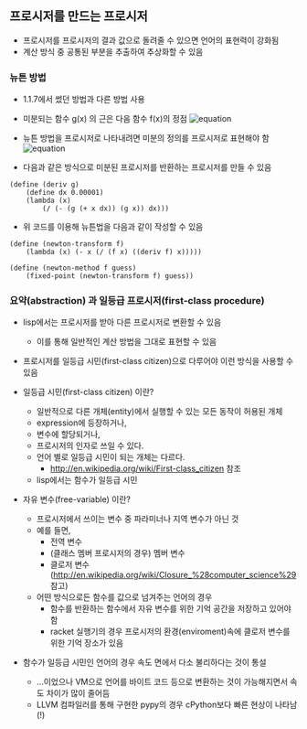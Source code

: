 ## 프로시저를 만드는 프로시저

  * 프로시저를 프로시저의 결과 값으로 돌려줄 수 있으면 언어의 표현력이 강화됨
  * 계산 방식 중 공통된 부분을 추출하여 추상화할 수 있음

### 뉴튼 방법

  * 1.1.7에서 썼던 방법과 다른 방법 사용

  * 미분되는 함수 g(x) 의 근은 다음 함수 f(x)의 정점
![equation](http://latex.codecogs.com/gif.download?f%28x%29%20%3D%20x%20-%20%5Cfrac%7Bg%28x%29%7D%7B%7Bg%28x%29%7D%27%7D)

  * 뉴튼 방법을 프로시저로 나타내려면 미분의 정의를 프로시저로 표현해야 함
![equation](http://latex.codecogs.com/gif.download?%7Bg%28x%29%7D%27%20%3D%20%5Cfrac%7Bg%28x+dx%29-g%28x%29%29%7D%7Bdx%7D)

  * 다음과 같은 방식으로 미분된 프로시저를 반환하는 프로시저를 만들 수 있음
```racket
(define (deriv g)
    (define dx 0.00001)
    (lambda (x)
        (/ (- (g (+ x dx)) (g x)) dx)))
```

  * 위 코드를 이용해 뉴튼법을 다음과 같이 작성할 수 있음
```racket
(define (newton-transform f)
    (lambda (x) (- x (/ (f x) ((deriv f) x)))))

(define (newton-method f guess)
    (fixed-point (newton-transform f) guess))
```

### 요약(abstraction) 과 일등급 프로시저(first-class procedure)

  * lisp에서는 프로시저를 받아 다른 프로시저로 변환할 수 있음
    * 이를 통해 일반적인 계산 방법을 그대로 표현할 수 있음

  * 프로시저를 일등급 시민(first-class citizen)으로 다루어야 이런 방식을 사용할 수 있음

  * 일등급 시민(first-class citizen) 이란?
    * 일반적으로 다른 개체(entity)에서 실행할 수 있는 모든 동작이 허용된 개체
    * expression에 등장하거나,
    * 변수에 할당되거나,
    * 프로시저의 인자로 쓰일 수 있다.
    * 언어 별로 일등급 시민이 되는 개체는 다르다.
      * http://en.wikipedia.org/wiki/First-class_citizen 참조
    * lisp에서는 함수가 일등급 시민

  * 자유 변수(free-variable) 이란?
    * 프로시저에서 쓰이는 변수 중 파라미너나 지역 변수가 아닌 것
    * 예를 들면,
      * 전역 변수
      * (클래스 멤버 프로시저의 경우) 멤버 변수
      * 클로저 변수 (http://en.wikipedia.org/wiki/Closure_%28computer_science%29 참고)
    * 어떤 방식으로든 함수를 값으로 넘겨주는 언어의 경우
      * 함수를 반환하는 함수에서 자유 변수를 위한 기억 공간을 저장하고 있어야 함
      * racket 실행기의 경우 프로시저의 환경(enviroment)속에 클로저 변수를 위한 기억 장소가 있음

  * 함수가 일등급 시민인 언어의 경우 속도 면에서 다소 불리하다는 것이 통설
    * ...이었으나 VM으로 언어를 바이트 코드 등으로 변환하는 것이 가능해지면서 속도 차이가 많이 줄어듬
    * LLVM 컴파일러를 통해 구현한 pypy의 경우 cPython보다 빠른 현상이 나타남(!)

